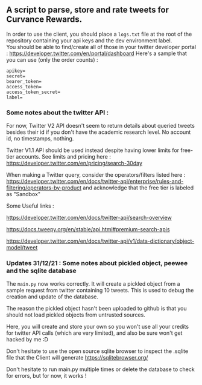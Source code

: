 ## A script to parse, store and rate tweets for Curvance Rewards. 

In order to use the client, you should place a `logs.txt` file at the root of the repository containing your api keys and the dev environment label.  
You should be able to find/create all of those in your twitter developer portal : https://developer.twitter.com/en/portal/dashboard 
Here's a sample that you can use (only the order counts) :
```
apikey=
secret=
bearer_token=
access_token=
access_token_secret=
label=
```


### Some notes about the twitter API : 

For now, Twitter V2 API doesn't seem to return details about queried tweets besides their id if you don't have the academic research level. No account id, no timestamps, nothing. 


Twitter V1.1 API should be used instead despite having lower limits for free-tier accounts.
See limits and pricing here : https://developer.twitter.com/en/pricing/search-30day 


When making a Twitter query, consider the operators/filters listed here : https://developer.twitter.com/en/docs/twitter-api/enterprise/rules-and-filtering/operators-by-product
and acknowledge that the free tier is labeled as "Sandbox"


Some Useful links : 

https://developer.twitter.com/en/docs/twitter-api/search-overview

https://docs.tweepy.org/en/stable/api.html#premium-search-apis

https://developer.twitter.com/en/docs/twitter-api/v1/data-dictionary/object-model/tweet


### Updates 31/12/21 : Some notes about pickled object, peewee and the sqlite database

The `main.py` now works correctly.
It will create a pickled object from a sample request from twitter containing 10 tweets. This is used to debug the creation and update of the database.

The reason the pickled object hasn't been uploaded to github is that you should not load pickled objects from untrusted sources. 

Here, you will create and store your own so you won't use all your credits for twitter API calls (which are very limited), and also be sure won't get hacked by me :D 

Don't hesitate to use the open source sqlite browser to inspect the .sqlite file that the Client will generate https://sqlitebrowser.org/

Don't hesitate to run main.py multiple times or delete the database to check for errors, but for now, it works ! 

